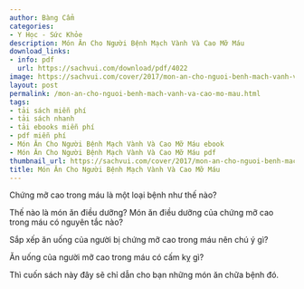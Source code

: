 ```yaml
---
author: Bàng Cẩm
categories:
- Y Học - Sức Khỏe
description: Món Ăn Cho Người Bệnh Mạch Vành Và Cao Mỡ Máu
download_links:
- info: pdf
  url: https://sachvui.com/download/pdf/4022
image: https://sachvui.com/cover/2017/mon-an-cho-nguoi-benh-mach-vanh-va-cao-mo-mau.jpg
layout: post
permalink: /mon-an-cho-nguoi-benh-mach-vanh-va-cao-mo-mau.html
tags:
- tải sách miễn phí
- tải sách nhanh
- tải ebooks miễn phí
- pdf miễn phí
- Món Ăn Cho Người Bệnh Mạch Vành Và Cao Mỡ Máu ebook
- Món Ăn Cho Người Bệnh Mạch Vành Và Cao Mỡ Máu pdf
thumbnail_url: https://sachvui.com/cover/2017/mon-an-cho-nguoi-benh-mach-vanh-va-cao-mo-mau.jpg
title: Món Ăn Cho Người Bệnh Mạch Vành Và Cao Mỡ Máu
---
```


 <div class="item-desc text-justify"> <p>Chứng mỡ cao trong máu là một loại bệnh như thế nào?</p><p>Thế nào là món ăn điều dưỡng? Món ăn điều dưỡng của chứng mỡ cao trong máu có nguyên tắc nào?</p><p>Sắp xếp ăn uống của người bị chứng mỡ cao trong máu nên chú ý gì?</p><p>Ăn uống của người mỡ cao trong máu có cấm kỵ gì?</p><p>Thì cuốn sách này đây sẽ chỉ dẫn cho bạn những món ăn chữa bệnh đó.</p> </div>